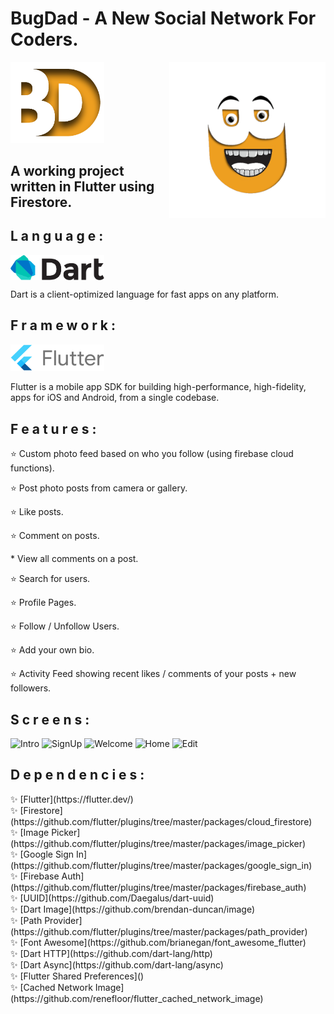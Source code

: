 # BugDad - A New Social Network For Coders.
<img src = "https://github.com/AchchuthaRengan/BugDad/blob/master/one.png" width = "150">
<img src="https://github.com/AchchuthaRengan/BugDad/blob/master/GIFS/bugdadnew.gif" align = "right" width="250" alt = "Dart">
<h2>A working project written in Flutter using Firestore.</h2>
<h2>L a n g u a g e :</h2>
<img src="https://github.com/AchchuthaRengan/BugDad/blob/master/dart.png" align = "center" width="150" alt = "Dart">
<p>Dart is a client-optimized language for fast apps on any platform.</p>
   
<h2>F r a m e w o r k :</h2>
<img src="https://github.com/AchchuthaRengan/BugDad/blob/master/flutter-lockup-c13da9c9303e26b8d5fc208d2a1fa20c1ef47eb021ecadf27046dea04c0cebf6.png"  width="150" alt = "Flutter">
<p>Flutter is a mobile app SDK for building high-performance, high-fidelity, apps for iOS and Android, from a single codebase.</p>
   
 <h2>F e a t u r e s :</h2>
  <p>⭐ Custom photo feed based on who you follow (using firebase cloud functions).</p>
  <p>⭐ Post photo posts from camera or gallery.</p>
  <p>⭐ Like posts.</p>
  <p>⭐ Comment on posts.</p><p>* View all comments on a post.</p>
  <p>⭐ Search for users.</p>
  <p>⭐ Profile Pages.</p>
  <p>⭐ Follow / Unfollow Users.</p>
  <p>⭐ Add your own bio.</p>
  <p>⭐ Activity Feed showing recent likes / comments of your posts + new followers.</p>
   
 <h2>S c r e e n s :</h2>
   <p>
   <img src="https://github.com/AchchuthaRengan/BugDad/blob/master/GIFS/Intro.gif" alt="Intro"      width="250">
   <img src="https://github.com/AchchuthaRengan/BugDad/blob/master/GIFS/SignUp.gif" alt="SignUp"    width="250">
   <img src="https://github.com/AchchuthaRengan/BugDad/blob/master/GIFS/Welcome.gif" alt="Welcome"  width="250">
   <img src="https://github.com/AchchuthaRengan/BugDad/blob/master/GIFS/Home.gif" alt="Home"        width="250">
   <img src="https://github.com/AchchuthaRengan/BugDad/blob/master/GIFS/Editprofile.gif" alt="Edit" width="250">
   </p>
   
 <h2>D e p e n d e n c i e s :</h2>
   ✨ [Flutter](https://flutter.dev/) <br/>
   ✨ [Firestore](https://github.com/flutter/plugins/tree/master/packages/cloud_firestore) <br/>
   ✨ [Image Picker](https://github.com/flutter/plugins/tree/master/packages/image_picker) <br/>
   ✨ [Google Sign In](https://github.com/flutter/plugins/tree/master/packages/google_sign_in) <br/>
   ✨ [Firebase Auth](https://github.com/flutter/plugins/tree/master/packages/firebase_auth) <br/>
   ✨ [UUID](https://github.com/Daegalus/dart-uuid) <br/>
   ✨ [Dart Image](https://github.com/brendan-duncan/image) <br/>
   ✨ [Path Provider](https://github.com/flutter/plugins/tree/master/packages/path_provider) <br/>
   ✨ [Font Awesome](https://github.com/brianegan/font_awesome_flutter) <br/>
   ✨ [Dart HTTP](https://github.com/dart-lang/http) <br/>
   ✨ [Dart Async](https://github.com/dart-lang/async) <br/>
   ✨ [Flutter Shared Preferences]() <br/>
   ✨ [Cached Network Image](https://github.com/renefloor/flutter_cached_network_image) <br/>
   

   
   
